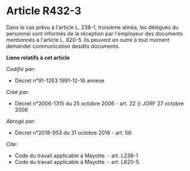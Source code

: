 # Article R432-3

Dans le cas prévu à l'article L. 238-1, troisième alinéa, les délégués du personnel sont informés de la réception par
l'employeur des documents mentionnés à l'article L. 620-5. Ils peuvent en outre à tout moment demander communication desdits
documents.

**Liens relatifs à cet article**

_Codifié par_:

  - Décret n°91-1263 1991-12-16 annexe

_Créé par_:

  - Décret n°2006-1315 du 25 octobre 2006 - art. 22 () JORF 27 octobre 2006

_Abrogé par_:

  - Décret n°2018-953 du 31 octobre 2018 - art. 56

_Cite_:

  - Code du travail applicable à Mayotte. - art. L238-1
  - Code du travail applicable à Mayotte. - art. L620-5
